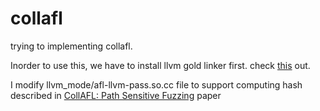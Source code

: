 # collafl
trying to implementing collafl.

Inorder to use this, we have to install llvm gold linker first. check [this](https://github.com/aflgo/oss-fuzz/blob/master/infra/base-images/base-clang/checkout_build_install_llvm.sh) out.

I modify llvm_mode/afl-llvm-pass.so.cc file to support computing hash described in [CollAFL: Path Sensitive Fuzzing](http://chao.100871.net/papers/oakland18.pdf) paper
